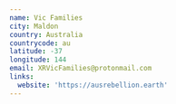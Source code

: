 ```yaml
---
name: Vic Families
city: Maldon
country: Australia
countrycode: au
latitude: -37
longitude: 144
email: XRVicFamilies@protonmail.com
links:
  website: 'https://ausrebellion.earth'
---
```


